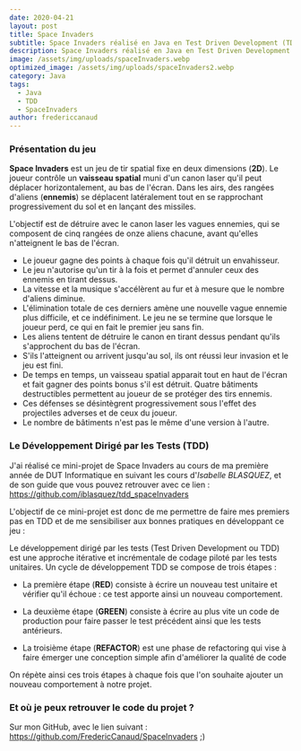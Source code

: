 ```yaml
---
date: 2020-04-21
layout: post
title: Space Invaders
subtitle: Space Invaders réalisé en Java en Test Driven Development (TDD) durant mon DUT Info
description: Space Invaders réalisé en Java en Test Driven Development (TDD) durant mon DUT Info
image: /assets/img/uploads/spaceInvaders.webp
optimized_image: /assets/img/uploads/spaceInvaders2.webp
category: Java
tags:
  - Java
  - TDD
  - SpaceInvaders
author: fredericcanaud
---
```


### Présentation du jeu

**Space Invaders** est un jeu de tir spatial fixe en deux dimensions (**2D**). Le joueur contrôle un **vaisseau spatial** muni d'un canon laser qu'il peut déplacer horizontalement, au bas de l'écran. Dans les airs, des rangées d'aliens (**ennemis**) se déplacent latéralement tout en se rapprochant progressivement du sol et en lançant des missiles.

L'objectif est de détruire avec le canon laser les vagues ennemies, qui se composent de cinq rangées de onze aliens chacune, avant qu'elles n'atteignent le bas de l'écran.

- Le joueur gagne des points à chaque fois qu'il détruit un envahisseur.
- Le jeu n'autorise qu'un tir à la fois et permet d'annuler ceux des ennemis en tirant dessus.
- La vitesse et la musique s'accélèrent au fur et à mesure que le nombre d'aliens diminue.
- L'élimination totale de ces derniers amène une nouvelle vague ennemie plus difficile, et ce indéfiniment. Le jeu ne se termine que lorsque le joueur perd, ce qui en fait le premier jeu sans fin.
- Les aliens tentent de détruire le canon en tirant dessus pendant qu'ils s'approchent du bas de l'écran.
- S'ils l'atteignent ou arrivent jusqu'au sol, ils ont réussi leur invasion et le jeu est fini.
- De temps en temps, un vaisseau spatial apparait tout en haut de l'écran et fait gagner des points bonus s'il est détruit. Quatre bâtiments destructibles permettent au joueur de se protéger des tirs ennemis.
- Ces défenses se désintègrent progressivement sous l'effet des projectiles adverses et de ceux du joueur.
- Le nombre de bâtiments n'est pas le même d'une version à l'autre.

### Le Développement Dirigé par les Tests (TDD)

J'ai réalisé ce mini-projet de Space Invaders au cours de ma première année de DUT Informatique en suivant les cours d'*Isabelle BLASQUEZ*, et de son guide que vous pouvez retrouver avec ce lien : <a href="https://github.com/iblasquez/tdd_spaceInvaders"> https://github.com/iblasquez/tdd_spaceInvaders </a>

L'objectif de ce mini-projet est donc de me permettre de faire mes premiers pas en TDD et de me sensibiliser aux bonnes pratiques en développant ce jeu :

Le développement dirigé par les tests (Test Driven Development ou TDD) est une approche itérative et incrémentale de codage piloté par les tests unitaires. Un cycle de développement TDD se compose de trois étapes :

- La première étape (**RED**) consiste à écrire un nouveau test unitaire et vérifier qu'il échoue : ce test apporte ainsi un nouveau comportement.

- La deuxième étape (**GREEN**) consiste à écrire au plus vite un code de production pour faire passer le test précédent ainsi que les tests antérieurs.

- La troisième étape (**REFACTOR**) est une phase de refactoring qui vise à faire émerger une conception simple afin d'améliorer la qualité de code

On répète ainsi ces trois étapes à chaque fois que l'on souhaite ajouter un nouveau comportement à notre projet.

### Et où je peux retrouver le code du projet ?

Sur mon GitHub, avec le lien suivant : <a href="https://github.com/FredericCanaud/SpaceInvaders"> https://github.com/FredericCanaud/SpaceInvaders </a> ;)
